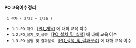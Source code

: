 #### PO 교육이수 정리 

     1 주차 ( 2/22 ~ 2/26 )
+ ```1.1.PO_개요 ``` [[PO_개요]] 에 대해 교육 이수
+ ```1.2.PO_설치_및_실행 ``` [[PO_설치_및_실행]]  에 대해 교육 이수
+ ```1.3.PO_실행_및_결과분석 ``` [[PO_실행_및_결과분석]]  에 대해 교육 이수

[PO_개요]: /1week/1.1.PO_개요.md
[PO_설치_및_실행]: /1week/1.2.PO_설치_및_실행.md
[PO_실행_및_결과분석]: /1week/1.3.PO_실행_및_결과분석